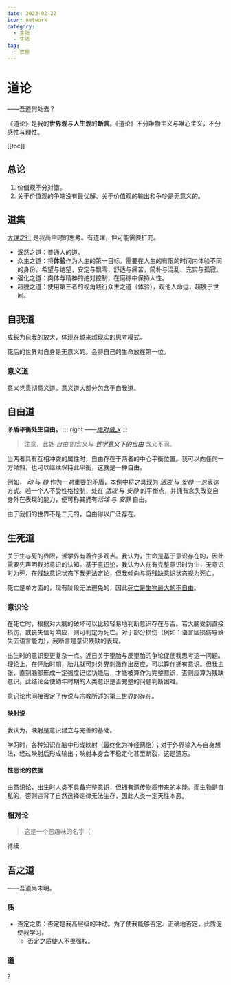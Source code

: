 ```yaml
---
date: 2023-02-22
icon: network
category:
  - 主张
  - 生活
tag:
  - 世界
---
```


# 道论

<div class="subtitle">——吾道何处去？</div>

《道论》是我的**世界观**与**人生观**的**断言**。《道论》不分唯物主义与唯心主义，不分感性与理性。

[[toc]]

## 总论

1. 价值观不分对错。
2. 关于价值观的争端没有最优解。关于价值观的输出和争吵是无意义的。

## 道集

[大理之行](../essay/earlier.md#大理之行) 是我高中时的思考。有道理，但可能需要扩充。

- 泯然之道：普通人的道。
- 众生之道：将**体验**作为人生的第一目标。需要在人生的有限的时间内体验不同的身份，希望与绝望，安定与飘零，舒适与痛苦，简朴与混乱、充实与孤寂。
- 强化之道：肉体与精神的绝对控制，在磨练中保持人性。
- 超脱之道：使用第三者的视角践行众生之道（体验），观他人命运，超脱于世间。

## 自我道

成长为自我的放大，体现在越来越现实的思考模式。

死后的世界对自身是无意义的。会将自己的生命放在第一位。

### 意义道

意义党贯彻意义道。意义道大部分包含于自我道。

## 自由道

**矛盾平衡处生自由。**
::: right
_——[绝对值\_x](../essay/2023.md/#_20230216)_
:::

> 注意，此处 _自由_ 的含义与 _[哲学意义下的自由](https://zh.wikipedia.org/zh-cn/%E8%87%AA%E7%94%B)_ 含义不同。

当两者具有互相冲突的属性时，自由存在于两者的中心平衡位置。我可以向任何一方倾斜，也可以继续保持此平衡，这就是一种自由。

例如， _动_ 与 _静_ 作为一对重要的矛盾，本例中将之具现为 _活泼_ 与 _安静_ 一对表达方式。若一个人不受性格控制，处在 _活泼_ 与 _安静_ 的平衡点，并拥有念头改变自身外在表现的能力，便可称其拥有*活泼* 与 _安静_ 自由。

由于我们的世界不是二元的，自由得以广泛存在。

## 生死道

关于生与死的界限，哲学界有着许多观点。我认为，生命是基于意识存在的，因此需要先声明我对意识的认知。基于[意识论](#意识论)，我认为人在有完整意识时为生，无意识时为死，在残缺意识状态下我无法定论，但我倾向与将残缺意识状态视为死亡。

死亡是单方面的，现有阶段无法避免的，因此[死亡是生物最大的不自由](../essay/2023.md#_20230307)。

### 意识论

在死亡时，根据对大脑的破坏可以比较轻易地判断意识存在与否。若大脑受到直接损伤，或丧失信号响应，则可判定为死亡。对于部分损伤（例如：语言区损伤导致失去语言能力），我断言是意识残缺的表现。

出生时的意识要更复杂一点。近日关于堕胎与反堕胎的争论促使我思考这一问题。理论上，在怀胎时期，胎儿就可对外界刺激作出反应，可以算作拥有意识。但我主张，直到脑部形成一定强度记忆功能后，才能被算作为完整意识，否则应算为残缺意识。此结论会使幼年时期的人类意识是否完整的问题判断困难。

意识论也间接否定了传说与宗教所述的第三世界的存在。

#### 映射说

我认为，映射是意识建立与完善的基础。

学习时，各种知识在脑中形成映射（最终化为神经网络）；对于外界输入与自身想法，经过映射后形成输出；映射本身会不稳定化甚至断裂，这是遗忘。

#### 性恶论的依据

由[意识论](#意识论)，出生时人类不具备完整意识，但拥有遗传物质带来的本能。而生物是自私的，否则违背了自然选择定律无法生存，因此人类一定天性本恶。

### 相对论

> 这是一个恶趣味的名字（

待续

## 吾之道

<div class="subtitle">——吾道尚未明。</div>

### 质

- 否定之质：否定是我高层级的冲动。为了使我能够否定、正确地否定，此质促使我学习。
  - 否定之质使人不畏强权。

### 道

?

